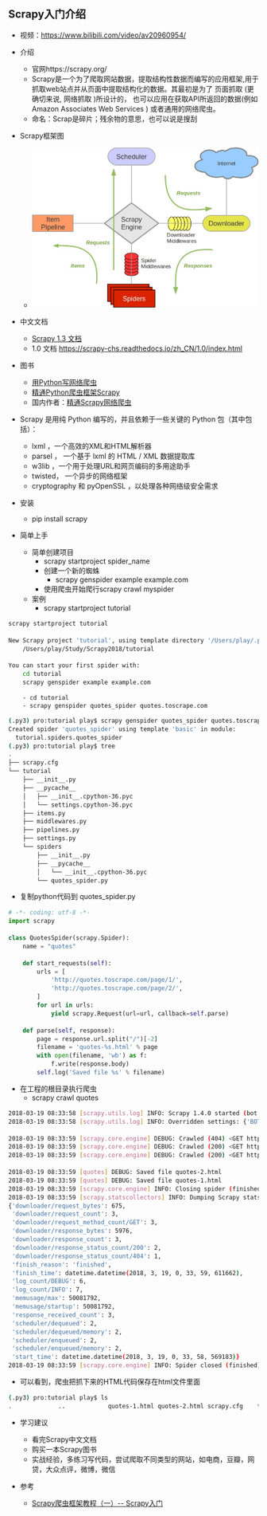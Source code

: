 ## Scrapy入门介绍
- 视频：https://www.bilibili.com/video/av20960954/

- 介绍
    - 官网https://scrapy.org/
    - Scrapy是一个为了爬取网站数据，提取结构性数据而编写的应用框架,用于抓取web站点并从页面中提取结构化的数据。其最初是为了 页面抓取 (更确切来说, 网络抓取 )所设计的， 也可以应用在获取API所返回的数据(例如 Amazon Associates Web Services ) 或者通用的网络爬虫。
    - 命名：Scrap是碎片；残余物的意思，也可以说是搜刮
- Scrapy框架图
    - ![Scrapy框架图.jpg](Scrapy框架图.jpg)


- 中文文档
    - [Scrapy 1.3 文档](https://oner-wv.gitbooks.io/scrapy_zh/content/)
    - 1.0 文档 https://scrapy-chs.readthedocs.io/zh_CN/1.0/index.html
- 图书
    - [用Python写网络爬虫](https://item.jd.com/11963485.html)
    - [精通Python爬虫框架Scrapy](https://item.jd.com/12292223.html)
    - 国内作者：[精通Scrapy网络爬虫](https://item.jd.com/12207223.html)
    
- Scrapy 是用纯 Python 编写的，并且依赖于一些关键的 Python 包（其中包括）：
    - lxml ，一个高效的XML和HTML解析器
    - parsel ， 一个基于 lxml 的 HTML / XML 数据提取库
    - w3lib ，一个用于处理URL和网页编码的多用途助手
    - twisted， 一个异步的网络框架
    - cryptography 和 pyOpenSSL ，以处理各种网络级安全需求

- 安装
    - pip install scrapy
    
- 简单上手
    - 简单创建项目
        - scrapy startproject spider_name
        - 创建一个新的蜘蛛
            - scrapy genspider example example.com
        - 使用爬虫开始爬行scrapy crawl myspider
    - 案例
        - scrapy startproject tutorial
```bash
scrapy startproject tutorial

New Scrapy project 'tutorial', using template directory '/Users/play/.py3/lib/python3.6/site-packages/scrapy/templates/project', created in:
    /Users/play/Study/Scrapy2018/tutorial

You can start your first spider with:
    cd tutorial
    scrapy genspider example example.com
```
        - cd tutorial
        - scrapy genspider quotes_spider quotes.toscrape.com
```bash
(.py3) pro:tutorial play$ scrapy genspider quotes_spider quotes.toscrape.com
Created spider 'quotes_spider' using template 'basic' in module:
  tutorial.spiders.quotes_spider
(.py3) pro:tutorial play$ tree
.
├── scrapy.cfg
└── tutorial
    ├── __init__.py
    ├── __pycache__
    │   ├── __init__.cpython-36.pyc
    │   └── settings.cpython-36.pyc
    ├── items.py
    ├── middlewares.py
    ├── pipelines.py
    ├── settings.py
    └── spiders
        ├── __init__.py
        ├── __pycache__
        │   └── __init__.cpython-36.pyc
        └── quotes_spider.py
```            
- 复制python代码到  quotes_spider.py
```python
# -*- coding: utf-8 -*-
import scrapy

class QuotesSpider(scrapy.Spider):
    name = "quotes"

    def start_requests(self):
        urls = [
            'http://quotes.toscrape.com/page/1/',
            'http://quotes.toscrape.com/page/2/',
        ]
        for url in urls:
            yield scrapy.Request(url=url, callback=self.parse)

    def parse(self, response):
        page = response.url.split("/")[-2]
        filename = 'quotes-%s.html' % page
        with open(filename, 'wb') as f:
            f.write(response.body)
        self.log('Saved file %s' % filename)
```
- 在工程的根目录执行爬虫
    - scrapy crawl quotes
```bash
2018-03-19 08:33:58 [scrapy.utils.log] INFO: Scrapy 1.4.0 started (bot: tutorial)
2018-03-19 08:33:58 [scrapy.utils.log] INFO: Overridden settings: {'BOT_NAME': 'tutorial', 'NEWSPIDER_MODULE': 'tutorial.spiders', 'ROBOTSTXT_OBEY': True, 'SPIDER_MODULES': ['tutorial.spiders']}

2018-03-19 08:33:59 [scrapy.core.engine] DEBUG: Crawled (404) <GET http://quotes.toscrape.com/robots.txt> (referer: None)
2018-03-19 08:33:59 [scrapy.core.engine] DEBUG: Crawled (200) <GET http://quotes.toscrape.com/page/2/> (referer: None)
2018-03-19 08:33:59 [scrapy.core.engine] DEBUG: Crawled (200) <GET http://quotes.toscrape.com/page/1/> (referer: None)

2018-03-19 08:33:59 [quotes] DEBUG: Saved file quotes-2.html
2018-03-19 08:33:59 [quotes] DEBUG: Saved file quotes-1.html
2018-03-19 08:33:59 [scrapy.core.engine] INFO: Closing spider (finished)
2018-03-19 08:33:59 [scrapy.statscollectors] INFO: Dumping Scrapy stats:
{'downloader/request_bytes': 675,
 'downloader/request_count': 3,
 'downloader/request_method_count/GET': 3,
 'downloader/response_bytes': 5976,
 'downloader/response_count': 3,
 'downloader/response_status_count/200': 2,
 'downloader/response_status_count/404': 1,
 'finish_reason': 'finished',
 'finish_time': datetime.datetime(2018, 3, 19, 0, 33, 59, 611662),
 'log_count/DEBUG': 6,
 'log_count/INFO': 7,
 'memusage/max': 50081792,
 'memusage/startup': 50081792,
 'response_received_count': 3,
 'scheduler/dequeued': 2,
 'scheduler/dequeued/memory': 2,
 'scheduler/enqueued': 2,
 'scheduler/enqueued/memory': 2,
 'start_time': datetime.datetime(2018, 3, 19, 0, 33, 58, 569183)}
2018-03-19 08:33:59 [scrapy.core.engine] INFO: Spider closed (finished)
```    
- 可以看到，爬虫把抓下来的HTML代码保存在html文件里面
```bash
(.py3) pro:tutorial play$ ls
.             ..            quotes-1.html quotes-2.html scrapy.cfg    tutorial
```

- 学习建议
    - 看完Scrapy中文文档
    - 购买一本Scrapy图书
    - 实战经验，多练习写代码，尝试爬取不同类型的网站，如电商，豆瓣，网贷，大众点评，微博，微信
    
- 参考
    - [Scrapy爬虫框架教程（一）-- Scrapy入门](https://zhuanlan.zhihu.com/p/24669128)